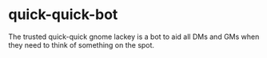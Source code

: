 # quick-quick-bot
The trusted quick-quick gnome lackey is a bot to aid all DMs and GMs when they need to think of something on the spot.
